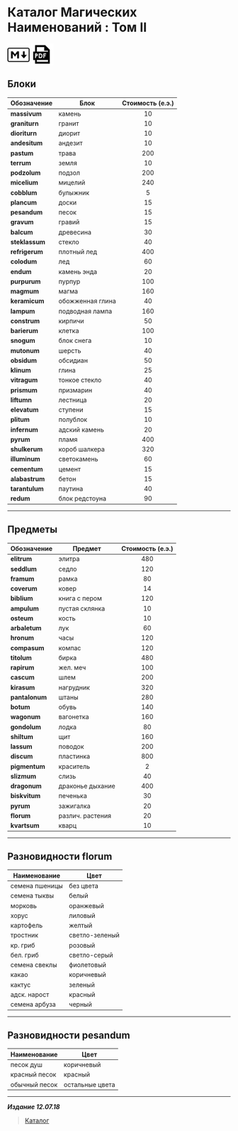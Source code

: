 # Каталог Магических Наименований : Том II #

<a href="КМН-2.md"><img align="middle" alt="logo" src="../../../icons/markdown.png" width="50"/></a> <a href="КМН-2.pdf"><img align="middle" alt="logo" src="../../../icons/pdf.png" width="50"/></a>

## Блоки ##

|  Обозначение  |         Блок          |  Стоимость (е.э.) |
|---------------|-----------------------|:-----------------:|
|**massivum**   |  камень               |10                 |
|**graniturn**  |  гранит               |10                 |
|**dioriturn**  |  диорит               |10                 |
|**andesitum**  |  андезит              |10                 |
|**pastum**     |  трава                |200                |
|**terrum**     |  земля                |10                 |
|**podzolum**   |  подзол               |200                |
|**micelium**   |  мицелий              |240                |
|**cobblum**    |  булыжник             |5                  |
|**plancum**    |  доски                |15                 |
|**pesandum**   |  песок                |15                 |
|**gravum**     |  гравий               |15                 |
|**balcum**     |  древесина            |30                 |
|**steklassum** |  стекло               |40                 |
|**refrigerum** |  плотный лед          |400                |
|**colodum**    |  лед                  |60                 |
|**endum**      |  камень энда          |20                 |
|**purpurum**   |  пурпур               |100                |
|**magmum**     |  магма                |160                |
|**keramicum**  |  обожженная глина     |40                 |
|**lampum**     |  подводная лампа      |160                |
|**construm**   |  кирпичи              |50                 |
|**barierum**   |  клетка               |100                |
|**snogum**     |  блок снега           |10                 |
|**mutonum**    |  шерсть               |40                 |
|**obsidum**    |  обсидиан             |50                 |
|**klinum**     |  глина                |25                 |
|**vitragum**   |  тонкое стекло        |40                 |
|**prismum**    |  призмарин            |40                 |
|**liftumn**    |  лестница             |20                 |
|**elevatum**   |  ступени              |15                 |
|**plitum**     |  полублок             |10                 |
|**infernum**   |  адский камень        |20                 |
|**pyrum**      |  пламя                |400                |
|**shulkerum**  |  короб шалкера        |320                |
|**illuminum**  |  светокамень          |60                 |
|**cementum**   |  цемент               |15                 |
|**alabastrum** |  бетон                |15                 |
|**tarantulum** |  паутина              |40                 |
|**redum**      |  блок редстоуна       |90                 |

***

## Предметы ##

|  Обозначение  |      Предмет      |  Стоимость (е.э.) |
|---------------|-------------------|:-----------------:|
|**elitrum**    | элитра            | 480               |
|**seddlum**    | седло             | 120               |
|**framum**     | рамка             | 80                |
|**coverum**    | ковер             | 14                |
|**biblium**    | книга с пером     | 120               |
|**ampulum**    | пустая склянка    | 10                |
|**osteum**     | кость             | 10                |
|**arbaletum**  | лук               | 60                |
|**hronum**     | часы              | 120               |
|**compasum**   | компас            | 120               |
|**titolum**    | бирка             | 480               |
|**rapirum**    | жел. меч          | 100               |
|**cascum**     | шлем              | 200               |
|**kirasum**    | нагрудник         | 320               |
|**pantalonum** | штаны             | 280               |
|**botum**      | обувь             | 140               |
|**wagonum**    | вагонетка         | 160               |
|**gondolum**   | лодка             | 80                |
|**shiltum**    | щит               | 160               |
|**lassum**     | поводок           | 200               |
|**discum**     | пластинка         | 800               |
|**pigmentum**  | краситель         | 2                 |
|**slizmum**    | слизь             | 40                |
|**dragonum**   | драконье дыхание  | 400               |
|**biskvitum**  | печенька          | 30                |
|**pyrum**      | зажигалка         | 20                |
|**florum**     | различ. растения  | 20                |
|**kvartsum**   | кварц             | 10                |

***

## Разновидности florum ##

|   Наименование    |       Цвет        |
|-------------------|-------------------|
|семена пшеницы     | без цвета         |
|семена тыквы       | белый             |
|морковь            | оранжевый         |
|хорус              | лиловый           |
|картофель          | желтый            |
|тростник           | светло-зеленый    |
|кр. гриб           | розовый           |
|бел. гриб          | светло-серый      |
|семена свеклы      | фиолетовый        |
|какао              | коричневый        |
|кактус             | зеленый           |
|адск. нарост       | красный           |
|семена арбуза      | черный            |

***

## Разновидности pesandum ##

|  Наименование |       Цвет        |
|---------------|-------------------|
|песок душ      | коричневый        |
|красный песок  | красный           |
|обычный песок  | остальные цвета   |

***

***Издание 12.07.18***

>[Каталог](../../../navigation.md)

